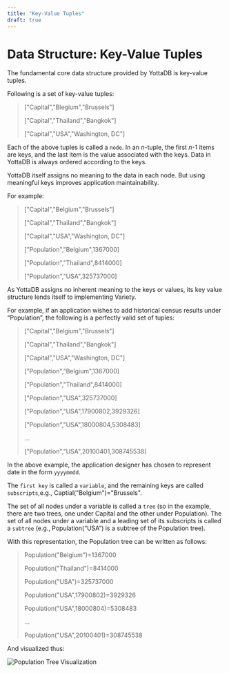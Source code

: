 ```yaml
---
title: "Key-Value Tuples"
draft: true
---
```


# Data Structure: Key-Value Tuples

The fundamental core data structure provided by YottaDB is key-value tuples.

Following is a set of key-value tuples:

> ["Capital","Blegium","Brussels"]
>
> ["Capital","Thailand","Bangkok"]
>
> ["Capital","USA","Washington, DC"]

Each of the above tuples is called a `node`.
In an *n*-tuple, the first *n*-1 items are keys, and the last item is the value associated with the keys.
Data in YottaDB is always ordered according to the keys.

YottaDB itself assigns no meaning to the data in each node. But using meaningful keys improves application maintainability.

For example:

> ["Capital","Belgium","Brussels"]
>
> ["Capital","Thailand","Bangkok"]
>
> ["Capital","USA","Washington, DC"]
>
> ["Population","Belgium",1367000]
>
> ["Population","Thailand",8414000]
>
> ["Population","USA",325737000]

As YottaDB assigns no inherent meaning to the keys or values, its key value structure lends itself to implementing Variety.

For example, if an application wishes to add historical census results under “Population”, the following is a perfectly valid set of tuples:

> ["Capital","Belgium","Brussels"]
>
> ["Capital","Thailand","Bangkok"]
>
> ["Capital","USA","Washington, DC"]
>
> ["Population","Belgium",1367000]
>
> ["Population","Thailand",8414000]
>
> ["Population","USA",325737000]
>
> ["Population","USA",17900802,3929326]
>
> ["Population","USA",18000804,5308483]
>
> …
>
> ["Population","USA",20100401,308745538]

In the above example, the application designer has chosen to represent date in the form `yyyymmdd`.

The `first key` is called a `variable`, and the remaining keys are called `subscripts`,e.g., Captial("Belgium")="Brussels".

The set of all nodes under a variable is called a `tree` (so in the example, there are two trees, one under Capital and the other under Population).
The set of all nodes under a variable and a leading set of its subscripts is called a `subtree` (e.g., Population(“USA”) is a subtree of the Population tree).

With this representation, the Population tree can be written as follows:

> Population("Belgium")=1367000
>
> Population("Thailand")=8414000
>
> Population("USA")=325737000
>
> Population("USA",17900802)=3929326
>
> Population("USA",18000804)=5308483
>
> …
>
> Population("USA",20100401)=308745538

And visualized thus:

![Population Tree Visualization](/stands/yottadb/population-tree-viz.png)